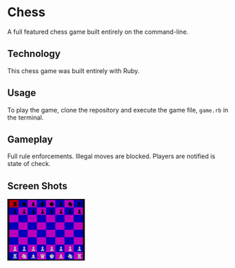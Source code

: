 # Chess

A full featured chess game built entirely on the command-line.

## Technology

This chess game was built entirely with Ruby.

## Usage

To play the game, clone the repository and execute the game file, `game.rb` in the terminal.

## Gameplay

Full rule enforcements. Illegal moves are blocked. Players are notified is state of check.

## Screen Shots

![alt tag](./screenshot/chess.png)
